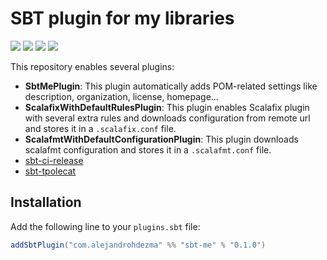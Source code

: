 # SBT plugin for my libraries

[![][travis-badge]][travis] [![][maven-badge]][maven] [![][steward-badge]][steward] [![][mergify-badge]][mergify]

This repository enables several plugins:

- **SbtMePlugin**: This plugin automatically adds POM-related settings like description, organization, license, homepage...
- **ScalafixWithDefaultRulesPlugin**: This plugin enables Scalafix plugin with several extra rules and downloads configuration from remote url and stores it in a `.scalafix.conf` file.
- **ScalafmtWithDefaultConfigurationPlugin**: This plugin downloads scalafmt configuration and stores it in a `.scalafmt.conf` file.
- [sbt-ci-release](https://github.com/olafurpg/sbt-ci-release)
- [sbt-tpolecat](https://github.com/olafurpg/sbt-ci-release)

## Installation

Add the following line to your `plugins.sbt` file:

```sbt
addSbtPlugin("com.alejandrohdezma" %% "sbt-me" % "0.1.0")
```

[travis]: https://travis-ci.com/alejandrohdezma/sbt-me
[travis-badge]: https://travis-ci.com/alejandrohdezma/sbt-me.svg?branch=master

[maven]: https://search.maven.org/search?q=g:%20com.alejandrohdezma%20AND%20a:sbt-me
[maven-badge]: https://maven-badges.herokuapp.com/maven-central/com.alejandrohdezma/sbt-me/badge.svg?kill_cache=1

[mergify]: https://mergify.io
[mergify-badge]: https://img.shields.io/endpoint.svg?url=https://gh.mergify.io/badges/alejandrohdezma/sbt-me&style=flat

[steward]: https://scala-steward.org
[steward-badge]: https://img.shields.io/badge/Scala_Steward-helping-brightgreen.svg?style=flat&logo=data:image/png;base64,iVBORw0KGgoAAAANSUhEUgAAAA4AAAAQCAMAAAARSr4IAAAAVFBMVEUAAACHjojlOy5NWlrKzcYRKjGFjIbp293YycuLa3pYY2LSqql4f3pCUFTgSjNodYRmcXUsPD/NTTbjRS+2jomhgnzNc223cGvZS0HaSD0XLjbaSjElhIr+AAAAAXRSTlMAQObYZgAAAHlJREFUCNdNyosOwyAIhWHAQS1Vt7a77/3fcxxdmv0xwmckutAR1nkm4ggbyEcg/wWmlGLDAA3oL50xi6fk5ffZ3E2E3QfZDCcCN2YtbEWZt+Drc6u6rlqv7Uk0LdKqqr5rk2UCRXOk0vmQKGfc94nOJyQjouF9H/wCc9gECEYfONoAAAAASUVORK5CYII=